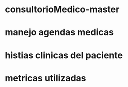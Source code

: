 # consultorioMedico-master
# manejo agendas medicas 
# histias clinicas del paciente 
# metricas utilizadas

